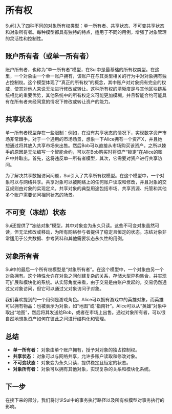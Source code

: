 # 所有权

Sui引入了四种不同的对象所有权类型：单一所有者、共享状态、不可变共享状态和对象所有者。每种模型都具有独特的特点，适用于不同的用例，增强了对象管理的灵活性和控制性。

## 账户所有者（或单一所有者）

账户所有者，也称为“单一所有者”模型，在Sui中是最基础的所有权类型。在这里，一个对象由一个单一账户拥有，该账户在与其类型相关的行为中对对象拥有独占控制权。这个模型体现了“真正的所有权”的概念，其中账户对对象拥有完全的权威，使其对他人来说无法进行修改或转让。这种所有权的清晰度是与其他区块链系统相比的重要优势，其他系统中的所有权定义可能更加模糊，并且智能合约可能具有在所有者未经同意的情况下修改或转让资产的能力。

<!-- TODO: add an example -->

## 共享状态

单一所有者模型存在一些限制：例如，在没有共享状态的情况下，实现数字资产市场非常棘手。对于一个通用的市场场景，想象一下Alice拥有一个资产X，并且她想通过将其放入共享市场来出售。然后Bob可以直接从市场购买该资产。之所以棘手的原因是无法编写一个智能合约，可以在Bob购买时将资产“锁定”在Alice的账户中并取出。首先，这将违反单一所有者模型，其次，它需要对资产进行共享访问。

为了解决共享数据访问问题，Sui引入了共享所有权模型。在这个模型中，一个对象可以与网络共享。共享对象可以被网络上的任何账户读取和修改，并且对象的交互规则由对象的实现定义。共享对象的典型用途包括市场、共享资源、托管和其他多个账户需要访问相同状态的场景。

## 不可变（冻结）状态

Sui还提供了“冻结对象”模型，其中对象变为永久只读。这些不可变对象虽然可读，但无法修改或移动，为所有网络参与者提供了稳定且恒定的状态。冻结对象非常适用于公共数据、参考资料和其他需要状态永久性的用例。

## 对象所有者

Sui中的最后一个所有权模型是“对象所有者”。在这个模型中，一个对象由另一个对象拥有。这个特性允许在对象之间创建复杂的关系，存储大型异构集合，并实现可扩展和模块化的系统。从实际角度来看，由于交易是由账户发起的，交易仍然通过父对象访问，但它可以通过父对象访问子对象。

我们喜欢提到的一个用例是游戏角色。Alice可以拥有游戏中的英雄对象，而英雄可以拥有物品：也被表示为对象，如“地图”或“指南针”。Alice可以从“英雄”对象中取出“地图”，然后将其发送给Bob，或者在市场上出售。通过对象所有者，可以很自然地想象资产如何在彼此之间进行结构化和管理。

## 总结

- **单一所有者：** 对象由单个账户拥有，授予对对象的独占控制权。
- **共享状态：** 对象可以与网络共享，允许多账户读取和修改对象。
- **不可变状态：** 对象变为永久只读，提供稳定且恒定的状态。
- **对象所有者：** 对象可以拥有其他对象，实现复杂的关系和模块化系统。

## 下一步

在接下来的部分，我们将讨论Sui中的事务执行路径以及所有权模型对事务执行的影响。